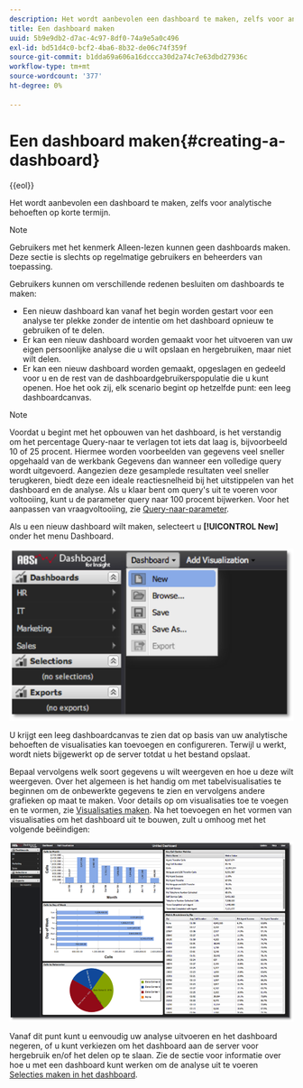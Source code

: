 ```yaml
---
description: Het wordt aanbevolen een dashboard te maken, zelfs voor analytische behoeften op korte termijn.
title: Een dashboard maken
uuid: 5b9e9db2-d7ac-4c97-8df0-74a9e5a0c496
exl-id: bd51d4c0-bcf2-4ba6-8b32-de06c74f359f
source-git-commit: b1dda69a606a16dccca30d2a74c7e63dbd27936c
workflow-type: tm+mt
source-wordcount: '377'
ht-degree: 0%

---
```


# Een dashboard maken{#creating-a-dashboard}

{{eol}}

Het wordt aanbevolen een dashboard te maken, zelfs voor analytische behoeften op korte termijn.

>[!NOTE]
>
>Gebruikers met het kenmerk Alleen-lezen kunnen geen dashboards maken. Deze sectie is slechts op regelmatige gebruikers en beheerders van toepassing.

Gebruikers kunnen om verschillende redenen besluiten om dashboards te maken:

* Een nieuw dashboard kan vanaf het begin worden gestart voor een analyse ter plekke zonder de intentie om het dashboard opnieuw te gebruiken of te delen.
* Er kan een nieuw dashboard worden gemaakt voor het uitvoeren van uw eigen persoonlijke analyse die u wilt opslaan en hergebruiken, maar niet wilt delen.
* Er kan een nieuw dashboard worden gemaakt, opgeslagen en gedeeld voor u en de rest van de dashboardgebruikerspopulatie die u kunt openen. Hoe het ook zij, elk scenario begint op hetzelfde punt: een leeg dashboardcanvas.

>[!NOTE]
>
>Voordat u begint met het opbouwen van het dashboard, is het verstandig om het percentage Query-naar te verlagen tot iets dat laag is, bijvoorbeeld 10 of 25 procent. Hiermee worden voorbeelden van gegevens veel sneller opgehaald van de werkbank Gegevens dan wanneer een volledige query wordt uitgevoerd. Aangezien deze gesamplede resultaten veel sneller terugkeren, biedt deze een ideale reactiesnelheid bij het uitstippelen van het dashboard en de analyse. Als u klaar bent om query&#39;s uit te voeren voor voltooiing, kunt u de parameter query naar 100 procent bijwerken. Voor het aanpassen van vraagvoltooiing, zie [Query-naar-parameter](../../../home/c-adobe-data-workbench-dashboard/c-dashboards/c-query-to-parameter.md#concept-33db106e28bc4108bca9e8d0a440d323).

Als u een nieuw dashboard wilt maken, selecteert u **[!UICONTROL New]** onder het menu Dashboard.

![](assets/new_dashboard.png)

U krijgt een leeg dashboardcanvas te zien dat op basis van uw analytische behoeften de visualisaties kan toevoegen en configureren. Terwijl u werkt, wordt niets bijgewerkt op de server totdat u het bestand opslaat.

Bepaal vervolgens welk soort gegevens u wilt weergeven en hoe u deze wilt weergeven. Over het algemeen is het handig om met tabelvisualisaties te beginnen om de onbewerkte gegevens te zien en vervolgens andere grafieken op maat te maken. Voor details op om visualisaties toe te voegen en te vormen, zie [Visualisaties maken](../../../home/c-adobe-data-workbench-dashboard/c-visualizations/t-creating-visualizations.md#task-c6f1d20fa2484aeeb9a8487625054ecf). Na het toevoegen en het vormen van visualisaties om het dashboard uit te bouwen, zult u omhoog met het volgende beëindigen:

![](assets/after_configure.png)

Vanaf dit punt kunt u eenvoudig uw analyse uitvoeren en het dashboard negeren, of u kunt verkiezen om het dashboard aan de server voor hergebruik en/of het delen op te slaan. Zie de sectie voor informatie over hoe u met een dashboard kunt werken om de analyse uit te voeren [Selecties maken in het dashboard](../../../home/c-adobe-data-workbench-dashboard/c-making-selections-within-the-dashboard/c-making-selections-within-the-dashboard.md#concept-0989862de0044cc4bbfd7f4441275fc4).

